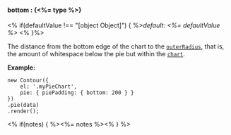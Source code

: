 #### **bottom** : {<%= type %>}

<% if(defaultValue !== "[object Object]") { %>*default: <%= defaultValue %>* <% }%>

The distance from the bottom edge of the chart to the [`outerRadius`](#config_config.pie.outerRadius), that is, the amount of whitespace below the pie but within the [`chart`](#config_config.chart).

**Example:**

    new Contour({
        el: '.myPieChart',
        pie: { piePadding: { bottom: 200 } }
    })
    .pie(data)
    .render();

<% if(notes) { %><%= notes %><% } %>

